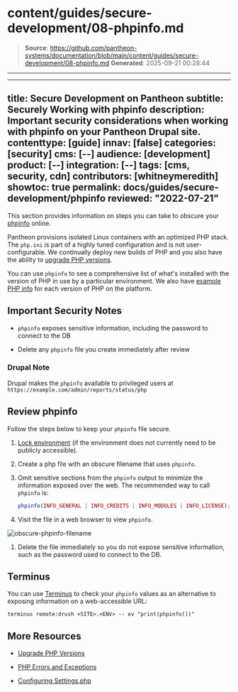# content/guides/secure-development/08-phpinfo.md

> **Source**: https://github.com/pantheon-systems/documentation/blob/main/content/guides/secure-development/08-phpinfo.md
> **Generated**: 2025-09-21 00:28:44

---

---
title: Secure Development on Pantheon
subtitle: Securely Working with phpinfo
description: Important security considerations when working with phpinfo on your Pantheon Drupal site.
contenttype: [guide]
innav: [false]
categories: [security]
cms: [--]
audience: [development]
product: [--]
integration: [--]
tags: [cms, security, cdn]
contributors: [whitneymeredith]
showtoc: true
permalink: docs/guides/secure-development/phpinfo
reviewed: "2022-07-21"
---

This section provides information on steps you can take to obscure your [phpinfo](https://secure.php.net/manual/en/function.phpinfo.php) online.

Pantheon provisions isolated Linux containers with an optimized PHP stack. The `php.ini` is part of a highly tuned configuration and is not user-configurable. We continually deploy new builds of PHP and you also have the ability to [upgrade PHP versions](/guides/php/php-versions).

You can use `phpinfo` to see a comprehensive list of what's installed with the version of PHP in use by a particular environment. We also have [example PHP info](/guides/php/php-versions/#available-php-versions) for each version of PHP on the platform.

## Important Security Notes

- `phpinfo` exposes sensitive information, including the password to connect to the DB

- Delete any `phpinfo` file you create immediately after review

### Drupal Note

Drupal makes the `phpinfo` available to privileged users at `https://example.com/admin/reports/status/php`

## Review phpinfo

Follow the steps below to keep your `phpinfo` file secure.

1. [Lock environment](/guides/secure-development/security-tool) (if the environment does not currently need to be publicly accessible).

1. Create a php file with an obscure filename that uses `phpinfo`.

1. Omit sensitive sections from the `phpinfo` output to minimize the information exposed over the web. The recommended way to call `phpinfo` is:

   ```php
   phpinfo(INFO_GENERAL | INFO_CREDITS | INFO_MODULES | INFO_LICENSE);
   ```

1. Visit the file in a web browser to view `phpinfo`.

  ![obscure-phpinfo-filename](../../../images/obscure-phpinfo-delete-immediately.png)

1. Delete the file immediately so you do not expose sensitive information, such as the password used to connect to the DB.

## Terminus

You can use [Terminus](/terminus) to check your `phpinfo` values as an alternative to exposing information on a web-accessible URL:

```bash{promptUser: user}
terminus remote:drush <SITE>.<ENV> -- ev "print(phpinfo())"
```

## More Resources

- [Upgrade PHP Versions](/guides/php/php-versions)

- [PHP Errors and Exceptions](/guides/php/php-errors)

- [Configuring Settings.php](/guides/php/settings-php)
